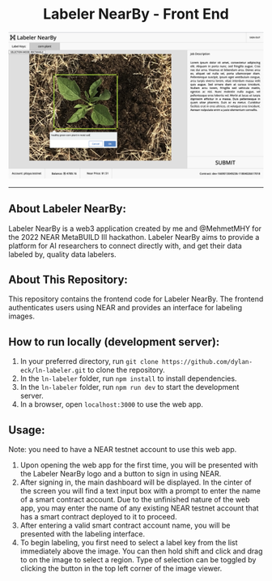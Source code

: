 <h1 align="center">Labeler NearBy - Front End</h1>

<div align="center">
    <img src="assets/label_workspace.png" width="800px"/>
</div>

---

## About Labeler NearBy:

Labeler NearBy is a web3 application created by me and @MehmetMHY for the 2022 NEAR MetaBUILD III hackathon. Labeler NearBy aims to provide a platform for AI researchers to connect directly with, and get their data labeled by, quality data labelers.

## About This Repository:

This repository contains the frontend code for Labeler NearBy. The frontend authenticates users using NEAR and provides an interface for labeling images.

## How to run locally (development server):

1. In your preferred directory, run `git clone https://github.com/dylan-eck/ln-labeler.git` to clone the repository.
2. In the `ln-labeler` folder, run `npm install` to install dependencies.
3. In the `ln-labeler` folder, run `npm run dev` to start the development server.
4. In a browser, open `localhost:3000` to use the web app.

## Usage:
Note: you need to have a NEAR testnet account to use this web app.

1. Upon opening the web app for the first time, you will be presented with the Labeler NearBy logo and a button to sign in using NEAR.
2. After signing in, the main dashboard will be displayed. In the cinter of the screen you will find a text input box with a prompt to enter the name of a smart contract account. Due to the unfinished nature of the web app, you may enter the name of any existing NEAR testnet account that has a smart contract deployed to it to proceed.
3. After entering a valid smart contract account name, you will be presented with the labeling interface.
4. To begin labeling, you first need to select a label key from the list immediately above the image. You can then hold shift and click and drag to on the image to select a region. Type of selection can be toggled by clicking the button in the top left corner of the image viewer.
